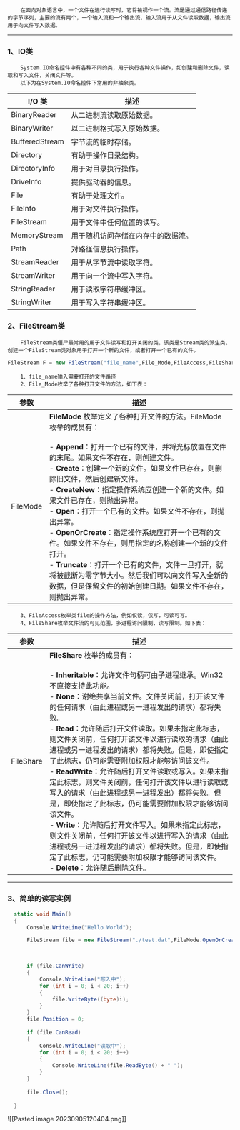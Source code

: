 		在面向对象语言中，一个文件在进行读写时，它将被视作一个流。流是通过通信路径传递的字节序列，主要的流有两个，一个输入流和一个输出流，输入流用于从文件读取数据，输出流用于向文件写入数据。

---

### 1、IO类

		System.IO命名控件中有各种不同的类，用于执行各种文件操作，如创建和删除文件，读取和写入文件，关闭文件等。
		以下为在System.IO命名控件下常用的非抽象类。


|I/O 类|描述|
|---|---|
|BinaryReader|从二进制流读取原始数据。|
|BinaryWriter|以二进制格式写入原始数据。|
|BufferedStream|字节流的临时存储。|
|Directory|有助于操作目录结构。|
|DirectoryInfo|用于对目录执行操作。|
|DriveInfo|提供驱动器的信息。|
|File|有助于处理文件。|
|FileInfo|用于对文件执行操作。|
|FileStream|用于文件中任何位置的读写。|
|MemoryStream|用于随机访问存储在内存中的数据流。|
|Path|对路径信息执行操作。|
|StreamReader|用于从字节流中读取字符。|
|StreamWriter|用于向一个流中写入字符。|
|StringReader|用于读取字符串缓冲区。|
|StringWriter|用于写入字符串缓冲区。|

### 2、FileStream类

		FileStream类僵尸最常用的用于文件读写和打开关闭的类，该类是Stream类的派生类，创建一个FileStream类对象用于打开一个新的文件，或者打开一个已有的文件。

```C#
FileStream F = new FileStream("file_name",File_Mode,FileAccess,FileShare);
```

		1、file_name输入需要打开的文件路径
		2、File_Mode枚举了各种打开文件的方法，如下表：

|参数|描述|
|---|---|
|FileMode|**FileMode** 枚举定义了各种打开文件的方法。FileMode 枚举的成员有：<br><br>- **Append**：打开一个已有的文件，并将光标放置在文件的末尾。如果文件不存在，则创建文件。<br>- **Create**：创建一个新的文件。如果文件已存在，则删除旧文件，然后创建新文件。<br>- **CreateNew**：指定操作系统应创建一个新的文件。如果文件已存在，则抛出异常。<br>- **Open**：打开一个已有的文件。如果文件不存在，则抛出异常。<br>- **OpenOrCreate**：指定操作系统应打开一个已有的文件。如果文件不存在，则用指定的名称创建一个新的文件打开。<br>- **Truncate**：打开一个已有的文件，文件一旦打开，就将被截断为零字节大小。然后我们可以向文件写入全新的数据，但是保留文件的初始创建日期。如果文件不存在，则抛出异常。|

		3、FileAccess枚举类file的操作方法，例如仅读，仅写，可读可写。
		4、FileShare枚举文件流的可见范围，多进程访问限制，读写限制。如下表：

| 参数  | 描述  |
|---|---|
|FileShare|**FileShare** 枚举的成员有：<br><br>- **Inheritable**：允许文件句柄可由子进程继承。Win32 不直接支持此功能。<br>- **None**：谢绝共享当前文件。文件关闭前，打开该文件的任何请求（由此进程或另一进程发出的请求）都将失败。<br>- **Read**：允许随后打开文件读取。如果未指定此标志，则文件关闭前，任何打开该文件以进行读取的请求（由此进程或另一进程发出的请求）都将失败。但是，即使指定了此标志，仍可能需要附加权限才能够访问该文件。<br>- **ReadWrite**：允许随后打开文件读取或写入。如果未指定此标志，则文件关闭前，任何打开该文件以进行读取或写入的请求（由此进程或另一进程发出）都将失败。但是，即使指定了此标志，仍可能需要附加权限才能够访问该文件。<br>- **Write**：允许随后打开文件写入。如果未指定此标志，则文件关闭前，任何打开该文件以进行写入的请求（由此进程或另一进过程发出的请求）都将失败。但是，即使指定了此标志，仍可能需要附加权限才能够访问该文件。<br>- **Delete**：允许随后删除文件。|

----



### 3、简单的读写实例

```C#
  static void Main()
  {
      Console.WriteLine("Hello World");

      FileStream file = new FileStream("./test.dat",FileMode.OpenOrCreate,FileAccess.ReadWrite);

     

      if (file.CanWrite)
      {
          Console.WriteLine("写入中");
          for (int i = 0; i < 20; i++)
          {
              file.WriteByte((byte)i);
          }
      }
      file.Position = 0;
  
      if (file.CanRead)
      {
          Console.WriteLine("读取中");
          for (int i = 0; i < 20; i++)
          {
              Console.WriteLine(file.ReadByte() + " ");
          }
      }
  
      file.Close();
      
  }
```

![[Pasted image 20230905120404.png]]